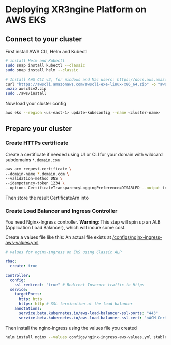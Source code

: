 # Deploying XR3ngine Platform on AWS EKS

## Connect to your cluster

First install AWS CLI, Helm and Kubectl

``` bash
# install Helm and Kubectl
sudo snap install kubectl --classic
sudo snap install helm --classic

# Install AWS CLI v2, for Windows and Mac users: https://docs.aws.amazon.com/cli/latest/userguide/install-cliv2.html 
curl "https://awscli.amazonaws.com/awscli-exe-linux-x86_64.zip" -o "awscliv2.zip"
unzip awscliv2.zip
sudo ./aws/install

```

Now load your cluster config

``` bash
aws eks --region <us-east-1> update-kubeconfig --name <cluster-name>
```

## Prepare your cluster

### Create HTTPs certificate

Create a certificate if needed using UI or CLI for your domain with wildcard subdomains `*.domain.com`

``` bash
aws acm request-certificate \
--domain-name *.domain.com \
--validation-method DNS \
--idempotency-token 1234 \
--options CertificateTransparencyLoggingPreference=DISABLED --output text)

```

Then store the result CertificateArn into

### Create Load Balancer and Ingress Controller

You need Nginx-Ingress controller.
**Warning**: This step will spin up an ALB (Application Load Balancer), which will incure some cost.

Create a values file like this:
An actual file exists at [/configs/nginx-ingress-aws-values.yml](/configs/nginx-ingress-aws-values.yml)

``` yaml
# values for nginx-ingress on EKS using Classic ALP

rbac:
  create: true

controller:
  config:
    ssl-redirect: "true" # Redirect Insecure traffic to Https
  service:
    targetPorts:
      http: http
      https: http # SSL termination at the load balancer
    annotations:
      service.beta.kubernetes.io/aws-load-balancer-ssl-ports: "443"
      service.beta.kubernetes.io/aws-load-balancer-ssl-cert: "<ACM Certificate ARN for SSL>"
```

Then install the nginx-ingress using the values file you created

``` bash
helm install nginx --values configs/nginx-ingress-aws-values.yml stable/nginx-ingress
```
